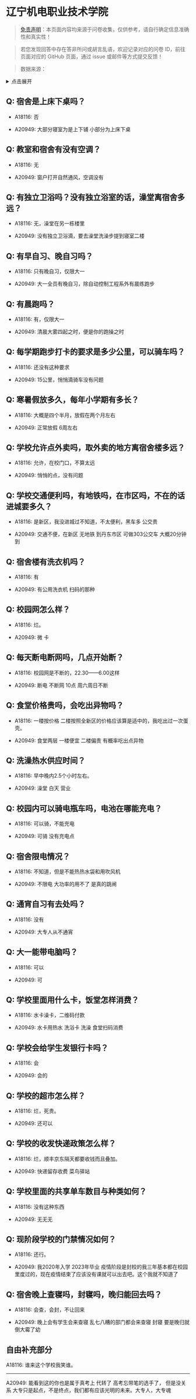 # 辽宁机电职业技术学院

> [免责声明](https://colleges.chat/#_3)：本页面内容均来源于问卷收集，仅供参考，请自行确定信息准确性和真实性！

> 若您发现回答中存在答非所问或胡言乱语，欢迎记录对应的问卷 ID，前往页面对应的 GitHub 页面，通过 issue 或邮件等方式提交反馈！

> 数据来源：

<details><summary>点击展开</summary>
<ul>
<li>A18116: 匿名 (2023 年 06 月)</li>
<li>A20949: 2830427744@qq.com (2023 年 09 月)</li>
</ul>
</details>

## Q: 宿舍是上床下桌吗？

- A18116: 否

- A20949: 大部分寝室为是上下铺 小部分为上床下桌

## Q: 教室和宿舍有没有空调？

- A18116: 无

- A20949: 窗户打开自然通风，空调没有

## Q: 有独立卫浴吗？没有独立浴室的话，澡堂离宿舍多远？

- A18116: 无，澡堂在另一栋楼里

- A20949: 没有独立卫浴滴，要去澡堂洗澡步提到寝室二楼

## Q: 有早自习、晚自习吗？

- A18116: 只有晚自习，仅限大一

- A20949: 大一全员有晚自习，除自动控制工程系外有晨练跑步

## Q: 有晨跑吗？

- A18116: 有，仅限大一

- A20949: 清晨大雾四起之时，便是你的跑操之时

## Q: 每学期跑步打卡的要求是多少公里，可以骑车吗？

- A18116: 还没有这种要求

- A20949: 15公里，悄悄滴骑车没有问题

## Q: 寒暑假放多久，每年小学期有多长？

- A18116: 大概是四个半月，放假在两个月左右

- A20949: 正常放假 6周左右

## Q: 学校允许点外卖吗，取外卖的地方离宿舍楼多远？

- A18116: 允许，在校门口，不算太远

- A20949: 悄悄的点，没有问题

## Q: 学校交通便利吗，有地铁吗，在市区吗，不在的话进城要多久？

- A18116: 是新区，我没进城过不知道，不太便利，黑车多 公交贵

- A20949: 交通不便，在新区 无地铁    到丹东市区 可做303公交车 大概20分钟到

## Q: 宿舍楼有洗衣机吗？

- A18116: 有

- A20949: 有公用洗衣机  扫码的那种

## Q: 校园网怎么样？

- A18116: 烂。

- A20949: 微 卡

## Q: 每天断电断网吗，几点开始断？

- A18116: 校园网是不断的，22.30——6.00这样

- A20949: 断电 不断网   10点     周六周日不断

## Q: 食堂价格贵吗，会吃出异物吗？

- A18116: 一楼按价格 二楼按照全新区的价格应该算是适中的，我吃出过一次蛋壳。

- A20949: 食堂两层 一楼便宜 二楼偏贵    有概率吃出点异物

## Q: 洗澡热水供应时间？

- A18116: 早中晚内2.5个小时左右。

- A20949: 澡堂 白天 营业

## Q: 校园内可以骑电瓶车吗，电池在哪能充电？

- A18116: 可以骑，不能充电

- A20949: 可骑  没有充电点

## Q: 宿舍限电情况？

- A18116: 不知道，但是不能热热水袋和用吹风机

- A20949: 不限电   大功率的用不了 是真的跳闸

## Q: 通宵自习有去处吗？

- A18116: 没有

- A20949: 大专人从不通宵

## Q: 大一能带电脑吗？

- A18116: 可以

- A20949: 可

## Q: 学校里面用什么卡，饭堂怎样消费？

- A18116: 水卡澡卡，二维码付款

- A20949: 水卡用热水 洗浴卡 洗澡      食堂扫码消费

## Q: 学校会给学生发银行卡吗？

- A18116: 会

- A20949: 会的

## Q: 学校的超市怎么样？

- A18116: 烂，死贵。

- A20949: 还可以

## Q: 学校的收发快递政策怎么样？

- A18116: 烂，顺丰京东隔天都要收钱而且叠加。

- A20949: 快递留存收费       菜鸟驿站

## Q: 学校里面的共享单车数目与种类如何？

- A18116: 没有这种东西

- A20949: 无无无

## Q: 现阶段学校的门禁情况如何？

- A18116: 还行。

- A20949: 我2020年入学 2023年毕业  疫情阶段是封校的我三年基本都在校园里度过的，现在疫情结束了应该没有课就可以出去吧。这个我就不知道了

## Q: 宿舍晚上查寝吗，封寝吗，晚归能回去吗？

- A18116: 会查，会封，不让回来

- A20949: 晚上会有学生会来查寝  乱七八糟的部门都会来查寝 封寝    要是晚归就倒大霉了幼

## 自由补充部分

A18116: 谁来这个学校我笑谁。

***

A20949: 能看到这的你也是属于真考上 代转了 高考忘带笔的选手了， 但是没关系 大专只是起点，不是终点，我们都有应该光明的未来。大专人，大专魂